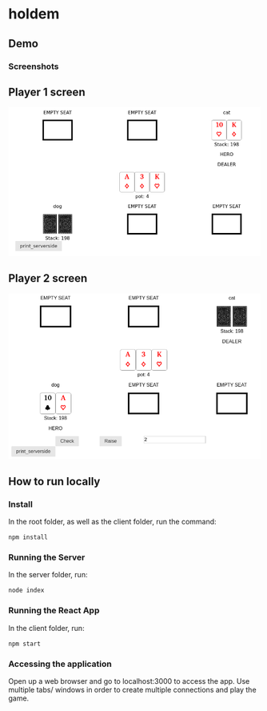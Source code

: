 # holdem

## Demo
### Screenshots
## Player 1 screen
![player1 screen in game](demo-images/player-1-screen.png)
## Player 2 screen
![player2 screen in game](demo-images/player-2-screen.png)

## How to run locally
### Install
In the root folder, as well as the client folder, run the command:
```
npm install
```

### Running the Server
In the server folder, run:
```
node index
```

### Running the React App
In the client folder, run:
```
npm start
```

### Accessing the application
Open up a web browser and go to localhost:3000 to access the app. Use multiple tabs/ windows in order to create multiple connections and play the game.
